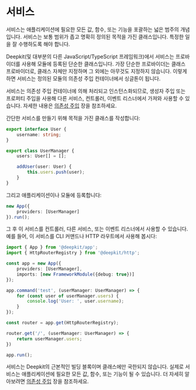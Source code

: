 # 서비스


서비스는 애플리케이션에 필요한 모든 값, 함수, 또는 기능을 포괄하는 넓은 범주의 개념입니다. 서비스는 보통 범위가 좁고 명확히 정의된 목적을 가진 클래스입니다. 특정한 일을 잘 수행하도록 해야 합니다.

Deepkit(및 대부분의 다른 JavaScript/TypeScript 프레임워크)에서 서비스는 프로바이더를 사용해 모듈에 등록된 단순한 클래스입니다. 가장 단순한 프로바이더는 클래스 프로바이더로, 클래스 자체만 지정하며 그 외에는 아무것도 지정하지 않습니다. 이렇게 하면 서비스는 정의된 모듈의 의존성 주입 컨테이너에서 싱글톤이 됩니다.

서비스는 의존성 주입 컨테이너에 의해 처리되고 인스턴스화되므로, 생성자 주입 또는 프로퍼티 주입을 사용해 다른 서비스, 컨트롤러, 이벤트 리스너에서 가져와 사용할 수 있습니다. 자세한 내용은 [의존성 주입](../dependency-injection) 장을 참조하세요.

간단한 서비스를 만들기 위해 목적을 가진 클래스를 작성합니다:


```typescript
export interface User {
    username: string;
}

export class UserManager {
    users: User[] = [];

    addUser(user: User) {
        this.users.push(user);
    }
}
```

그리고 애플리케이션이나 모듈에 등록합니다:

```typescript
new App({
    providers: [UserManager]
}).run();
```

그 후 이 서비스를 컨트롤러, 다른 서비스, 또는 이벤트 리스너에서 사용할 수 있습니다. 예를 들어, 이 서비스를 CLI 커맨드나 HTTP 라우트에서 사용해 봅시다:


```typescript
import { App } from '@deepkit/app';
import { HttpRouterRegistry } from '@deepkit/http';

const app = new App({
    providers: [UserManager],
    imports: [new FrameworkModule({debug: true})]
});

app.command('test', (userManager: UserManager) => {
    for (const user of userManager.users) {
        console.log('User: ', user.username);
    }
});

const router = app.get(HttpRouterRegistry);

router.get('/', (userManager: UserManager) => {
    return userManager.users;
})

app.run();
```

서비스는 Deepkit의 근본적인 빌딩 블록이며 클래스에만 국한되지 않습니다. 실제로 서비스는 애플리케이션에 필요한 모든 값, 함수, 또는 기능이 될 수 있습니다. 더 자세히 알아보려면 [의존성 주입](../dependency-injection) 장을 참조하세요.